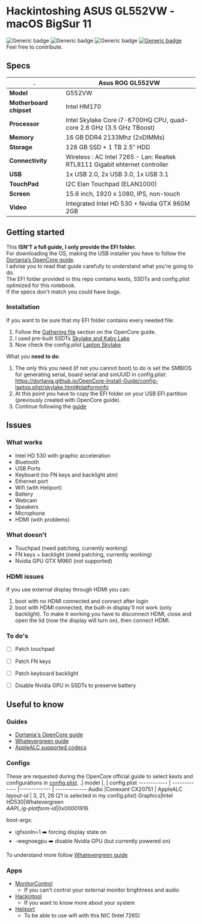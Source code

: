 
# Hackintoshing ASUS GL552VW - macOS BigSur 11
![Generic badge](https://img.shields.io/maintenance/yes/2021)
![Generic badge](https://img.shields.io/badge/currently_working-brightgreen.svg)
![Generic badge](https://img.shields.io/github/last-commit/robsarno/asusgl552vw-hackintosh)
[![Generic badge](https://img.shields.io/reddit/subreddit-subscribers/hackintosh?style=social)](https://www.reddit.com/r/hackintosh/)
<br>Feel free to contribute.


## Specs
.| Asus ROG GL552VW
------------ | -------------
**Model**| G552VW
**Motherboard chipset** | Intel HM170
**Processor** | Intel Skylake Core i7-6700HQ CPU, quad-core 2.6 GHz (3.5 GHz TBoost)
**Memory** |16 GB DDR4 2133Mhz (2xDIMMs)
**Storage** |128 GB SSD + 1 TB 2.5″ HDD
**Connectivity** |Wireless : AC Intel 7265 - Lan: Realtek RTL8111 Gigabit ehternet controller
**USB** | 1x USB 2.0, 2x USB 3.0, 1x USB 3.1
**TouchPad** | I2C Elan Touchpad (ELAN1000)
**Screen** |15.6 inch, 1920 x 1080, IPS, non-touch
**Video** |	Integrated Intel HD 530 + Nvidia GTX 960M 2GB

## Getting started
This **ISN'T a full guide, I only provide the EFI folder.** 
<br>For downloading the OS, making the USB installer you have to follow the [Dortania’s OpenCore guide](https://dortania.github.io/OpenCore-Install-Guide/).
<br>I advise you to read that guide carefully to understand what you're going to do. 
<br>The EFI folder provided in this repo contains kexts, SSDTs and config.plist optimized for this notebook.
<br>If the specs don't match you could have bugs.

### Installation
If you want to be sure that my EFI folder contains every needed file:
1. Follow the [Gathering file](https://dortania.github.io/OpenCore-Install-Guide/ktext.html) section on the OpenCore guide.
2. I used pre-built SSDTs [Skylake and Kaby Lake](https://dortania.github.io/Getting-Started-With-ACPI/ssdt-methods/ssdt-prebuilt.html#laptop-skylake-and-kaby-lake)
3. Now check the config.plist [Laptop Skylake](https://dortania.github.io/OpenCore-Install-Guide/config-laptop.plist/skylake.html)

What you **need to do**:
1. The only this you need (if not you cannot boot) to do is set the SMBIOS for generating serial, board serial and smUUID in config.plist: https://dortania.github.io/OpenCore-Install-Guide/config-laptop.plist/skylake.html#platforminfo
2. At this point you have to copy the EFI folder on your USB EFI partition (previously created with OpenCore guide).
3. Continue following the [guide](https://dortania.github.io/OpenCore-Install-Guide/config-laptop.plist/skylake.html#cleaning-up)

## Issues
### What works
* Intel HD 530 with graphic acceleration
* Bluetooth
* USB Ports
* Keyboard (no FN keys and backlight atm)
* Ethernet port
* Wifi (with Heliport)
* Battery
* Webcam
* Speakers
* Microphone
* HDMI (with problems)

### What doesn't
* Touchpad (need patching, currently working)
* FN keys + backlight (need patching, currently working)
* Nvidia GPU GTX M960 (not supported)

### HDMI issues
If you use external display through HDMI you can:
1.  boot with no HDMI connected and connect after login
2.  boot with HDMI connected, the built-in display'll not work (only backlight). To make it working you have to disconnect HDMI, close and open the lid (now the display will turn on), then connect HDMI.

### To do's
- [ ] Patch touchpad
- [ ] Patch FN keys
- [ ] Patch keyboard backlight
- [ ] Disable Nvidia GPU in SSDTs to preserve battery


## Useful to know

### Guides
* [Dortania's OpenCore guide](https://dortania.github.io/OpenCore-Install-Guide/)
* [Whatevergreen guide](https://github.com/acidanthera/WhateverGreen/blob/master/Manual/FAQ.IntelHD.en.md)
* [AppleALC supported codecs](https://github.com/acidanthera/applealc/wiki/supported-codecs)

### Configs
These are requested during the OpenCore official guide to select kexts and configurations in [config.plist](https://dortania.github.io/OpenCore-Install-Guide/config-laptop.plist/skylake.html).
.| model |. | config.plist
------------ | ------------- |------------- |  -------------
Audio |Conexant CX20751 | AppleALC<br>*layout-id* | 3, 21, 28 (21 is selected in my config.plist)
Graphics|Intel HD530|Whatevergreen<br>*AAPL,ig-platform-id*|0x00001916

boot-args:
* igfxonln=1 :arrow_right: forcing display state on
* -wegnoegpu :arrow_right: disable Nvidia GPU (but currently powered on)

To understand more follow [Whatevergreen guide](https://github.com/acidanthera/WhateverGreen/blob/master/Manual/FAQ.IntelHD.en.md)

### Apps
* [MonitorControl](https://github.com/MonitorControl/MonitorControl/blob/master/README.md)
	* If you can't control your external monitor brightness and audio
* [Hackintool](https://github.com/headkaze/Hackintool)
	* If you want to know more about your system
* [Heliport](https://github.com/OpenIntelWireless/HeliPort)
	* To be able to use wifi with this NIC (Intel 7265)